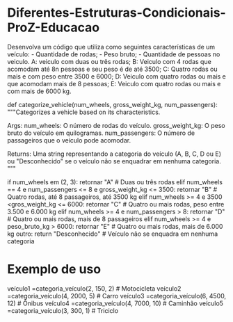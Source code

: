 # Diferentes-Estruturas-Condicionais-ProZ-Educacao
Desenvolva um código que utiliza como seguintes características de um veículo: - Quantidade de rodas; - Peso bruto; - Quantidade de pessoas no veiculo. 
A: veiculo com duas ou três rodas; 
B: Veiculo com 4 rodas que acomodam até 8n pessoas e seu peso é de até 3500; 
C: Quatro rodas ou mais e com peso entre 3500 e 6000;
D: Veiculo com quatro rodas ou mais e que acomodam mais de 8 pessoas; 
E: Veiculo com quatro rodas ou mais e com mais de 6000 kg.

def categorize_vehicle(num_wheels, gross_weight_kg, num_passengers):
    """Categorizes a vehicle based on its characteristics.

  Args:
        num_wheels: O número de rodas do veículo.
        gross_weight_kg: O peso bruto do veículo em quilogramas.
        num_passengers: O número de passageiros que o veículo pode acomodar.

  Returns:
        Uma string representando a categoria do veículo (A, B, C, D ou E) ou "Desconhecido" se o veículo não se enquadrar em nenhuma categoria.
    """

  if num_wheels em (2, 3):
        retornar "A" # Duas ou três rodas
    elif num_wheels == 4 e num_passengers <= 8 e gross_weight_kg <= 3500:
        retornar "B" # Quatro rodas, até 8 passageiros, até 3500 kg
    elif num_wheels >= 4 e 3500 <gros_weight_kg <= 6000:
        retornar "C" # Quatro ou mais rodas, peso entre 3.500 e 6.000 kg
    elif num_wheels >= 4 e num_passengers > 8:
        retornar "D" # Quatro ou mais rodas, mais de 8 passageiros
    elif num_wheels >= 4 e peso_bruto_kg > 6000:
        retornar "E" # Quatro ou mais rodas, mais de 6.000 kg
    outro:
        return "Desconhecido" # Veículo não se enquadra em nenhuma categoria


# Exemplo de uso
veículo1 =categoria_veículo(2, 150, 2) # Motocicleta
veículo2 =categoria_veículo(4, 2000, 5) # Carro
veículo3 =categoria_veículo(6, 4500, 12) # Ônibus
veículo4 =categoria_veículo(4, 7000, 10) # Caminhão
veículo5 =categoria_veículo(3, 300, 1) # Triciclo

